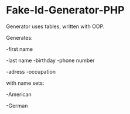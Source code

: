 # Fake-Id-Generator-PHP

Generator uses tables, written with OOP.


Generates: 

-first name 

-last name 
-birthday
-phone number 

-adress
-occupation


with name sets:

-American

-German
